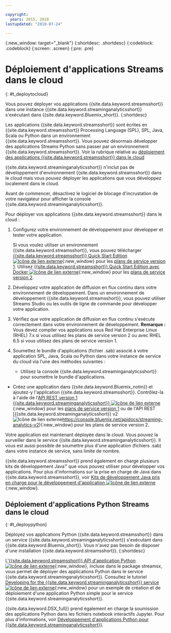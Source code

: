 ```yaml
---

copyright:
  years: 2015, 2018
lastupdated: "2018-07-24"

---
```


<!-- Attribute definitions -->
{:new_window: target="_blank"}
{:shortdesc: .shortdesc}
{:codeblock: .codeblock}
{:screen: .screen}
{:pre: .pre}

# Déploiement d'applications Streams dans le cloud
{: #t_deploytocloud}

Vous pouvez déployer vos applications {{site.data.keyword.streamsshort}} dans une instance {{site.data.keyword.streaminganalyticsshort}} s'exécutant dans {{site.data.keyword.Bluemix_short}}.
{:shortdesc}

Les applications {{site.data.keyword.streamsshort}} sont écrites en {{site.data.keyword.streamsshort}} Processing Language (SPL), SPL, Java, Scala ou Python dans un environnement {{site.data.keyword.streamsshort}}. Vous pouvez désormais développer des applications Streams Python sans passer par un environnement {{site.data.keyword.streamsshort}}. Voir la rubrique relative au [déploiement des applications {{site.data.keyword.streamsshort}} dans le cloud](docs/services/StreamingAnalytics/t_deploytocloud.html#t_deploypython)


{{site.data.keyword.streaminganalyticsshort}} n'inclut pas de développement d'environnement {{site.data.keyword.streamsshort}} dans le cloud mais vous pouvez déployer les applications que vous développez localement dans le cloud.

Avant de commencer, désactivez le logiciel de blocage d'incrustation de votre navigateur pour afficher la console {{site.data.keyword.streaminganalyticsshort}}.

Pour déployer vos applications {{site.data.keyword.streamsshort}} dans le cloud :

1. Configurez votre environnement de développement pour développer et tester votre application.

	Si vous voulez utiliser un environnement {{site.data.keyword.streamsshort}}, vous pouvez télécharger [{{site.data.keyword.streamsshort}} Quick Start Edition ![Icône de lien externe](../../icons/launch-glyph.svg "Icône de lien externe")](http://ibmstreams.github.io/streamsx.documentation/docs/4.2/qse-intro/){:new_window} pour les [plans de service version 1](/docs/services/StreamingAnalytics/service_plans.html). Utilisez [{{site.data.keyword.streamsshort}} Quick Start Edition avec Docker ![Icône de lien externe](../../icons/launch-glyph.svg "Icône de lien externe")](https://www.ibm.com/marketing/iwm/iwm/web/preLogin.do?source=swg-ibmistvi){:new_window} pour les [plans de service version 2](/docs/services/StreamingAnalytics/service_plans.html).

2. Développez votre application de diffusion en flux continu dans votre environnement de développement. Dans un environnement de développement {{site.data.keyword.streamsshort}}, vous pouvez utiliser Streams Studio ou les outils de ligne de commande pour développer votre application.

3. Vérifiez que votre application de diffusion en flux continu s'exécute correctement dans votre environnement de développement.
**Remarque :** Vous devez compiler vos applications sous Red Hat Enterprise Linux (RHEL) 7.x si vous utilisez les plans de service version 2 ou avec RHEL 6.5 si vous utilisez des plans de service version 1.

4. Soumettez le bundle d'applications (fichier .sab) associé à votre application SPL, Java, Scala ou Python dans votre instance de service du cloud via l'une des méthodes suivantes :
	* Utilisez la console {{site.data.keyword.streaminganalyticsshort}} pour soumettre le bundle d'applications.

  * Créez une application dans {{site.data.keyword.Bluemix_notm}} et ajoutez-y l'application {{site.data.keyword.streamsshort}}. Contrôlez-la à l'aide de l'[API REST version 1 {{site.data.keyword.streaminganalyticsshort}} ![Icône de lien externe](../../icons/launch-glyph.svg "Icône de lien externe")](https://console.bluemix.net/apidocs/streaming-analytics-v1){:new_window} pour les [plans de service version 1](/docs/services/StreamingAnalytics/service_plans.html) ou de l'API REST [{{site.data.keyword.streaminganalyticsshort}} v2 ![Icône de lien externe](../../icons/launch-glyph.svg "Icône de lien externe")https://console.bluemix.net/apidocs/streaming-analytics-v2){:new_window} pour les plans de service version 2.

Votre application est maintenant déployée dans le cloud. Vous pouvez la surveiller dans le service {{site.data.keyword.streaminganalyticsshort}}. Il vous est aussi possible de soumettre plus d'une application (fichiers .sab) dans votre instance de service, sans limite de nombre.

{{site.data.keyword.streamsshort}} prend également en charge plusieurs kits de développement Java™ que vous pouvez utiliser pour développer vos applications. Pour plus d'informations sur la prise en charge de Java dans {{site.data.keyword.streamsshort}}, voir [Kits de développement Java pris en charge pour le développement d'application ![Icône de lien externe](../../icons/launch-glyph.svg "Icône de lien externe")](https://www.ibm.com/support/knowledgecenter/en/SSCRJU_4.2.1/com.ibm.streams.install.doc/doc/ibminfospherestreams-install-prerequisites-java-supported-sdks.html){:new_window}.

## Déploiement d'applications Python Streams dans le cloud
{: #t_deploypython}

Déployez vos applications Python {{site.data.keyword.streamsshort}} dans un service {{site.data.keyword.streaminganalyticsshort}} s'exécutant dans {{site.data.keyword.Bluemix_short}}. Vous n'avez pas besoin de disposer d'une installation {{site.data.keyword.streamsshort}}.
{:shortdesc}

L'[{{site.data.keyword.streamsshort}} API d'application Python ![Icône de lien externe](../../icons/launch-glyph.svg "Icône de lien externe")](http://ibmstreams.github.io/streamsx.documentation/docs/python/python-appapi-devguide/#50-api-features){:new_window}, incluse dans le package streamsx, vous permet de déployer des applications Python dans le service {{site.data.keyword.streaminganalyticsshort}}. Consultez le tutoriel [Developing for the {{site.data.keyword.streaminganalyticsshort}} service ![Icône de lien externe](../../icons/launch-glyph.svg "Icône de lien externe")](http://ibmstreams.github.io/streamsx.documentation/docs/python/1.6/python-appapi-devguide-2a/index.html){:new_window} pour un exemple de création et de déploiement d'une application Python simple pour le service {{site.data.keyword.streaminganalyticsshort}}.

{{site.data.keyword.DSX_full}} prend également en charge la soumission des applications Python dans les fichiers notebook interactifs Jupyter. Pour plus d'informations, voir [Développement d'applications Python pour {{site.data.keyword.streaminganalyticsshort}}](/docs/services/StreamingAnalytics/t_develop_apps_python.html).
